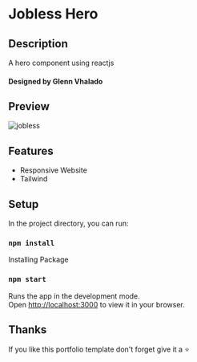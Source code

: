 # Jobless Hero

## Description
A hero component using reactjs
#### Designed by Glenn Vhalado

## Preview
![jobless](https://user-images.githubusercontent.com/34765525/231215799-f57413ca-f4a0-4de6-ae6d-33419d621836.JPG)

## Features
* Responsive Website
* Tailwind

## Setup
In the project directory, you can run:
### `npm install`
Installing Package

### `npm start`
Runs the app in the development mode.\
Open [http://localhost:3000](http://localhost:3000) to view it in your browser.

## Thanks
If you like this portfolio template don't forget give it a ⭐
